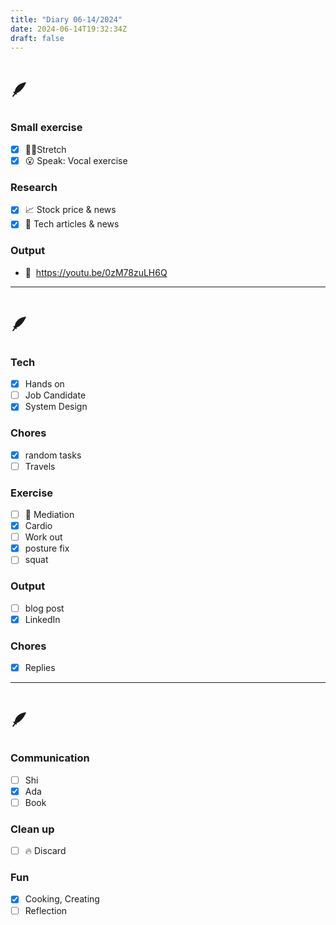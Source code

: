 ```yaml
---
title: "Diary 06-14/2024"  
date: 2024-06-14T19:32:34Z
draft: false
---
```


# 🪶

### Small exercise

- [x]  🧎‍♀️Stretch
- [x]  😮 Speak: Vocal exercise

### Research

- [x]  📈 Stock price & news
- [x]  👾 Tech articles & news

### Output

- 🎥  https://youtu.be/0zM78zuLH6Q

---

# 🪶

### Tech

- [x]  Hands on
- [ ]  Job Candidate
- [x]  System Design

### Chores

- [x]  random tasks
- [ ]  Travels

### Exercise

- [ ]  🧘 Mediation
- [x]  Cardio
- [ ]  Work out
- [x]  posture fix
- [ ]  squat

### Output

- [ ]  blog post
- [x]  LinkedIn

### Chores

- [x]  Replies

---

# 🪶

### Communication

- [ ]  Shi
- [x]  Ada
- [ ]  Book

### Clean up

- [ ]  🔥 Discard

### Fun

- [x]  Cooking, Creating
- [ ]  Reflection
